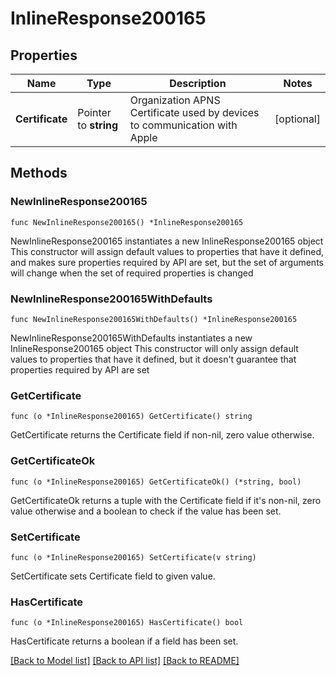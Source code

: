 # InlineResponse200165

## Properties

Name | Type | Description | Notes
------------ | ------------- | ------------- | -------------
**Certificate** | Pointer to **string** | Organization APNS Certificate used by devices to communication with Apple | [optional] 

## Methods

### NewInlineResponse200165

`func NewInlineResponse200165() *InlineResponse200165`

NewInlineResponse200165 instantiates a new InlineResponse200165 object
This constructor will assign default values to properties that have it defined,
and makes sure properties required by API are set, but the set of arguments
will change when the set of required properties is changed

### NewInlineResponse200165WithDefaults

`func NewInlineResponse200165WithDefaults() *InlineResponse200165`

NewInlineResponse200165WithDefaults instantiates a new InlineResponse200165 object
This constructor will only assign default values to properties that have it defined,
but it doesn't guarantee that properties required by API are set

### GetCertificate

`func (o *InlineResponse200165) GetCertificate() string`

GetCertificate returns the Certificate field if non-nil, zero value otherwise.

### GetCertificateOk

`func (o *InlineResponse200165) GetCertificateOk() (*string, bool)`

GetCertificateOk returns a tuple with the Certificate field if it's non-nil, zero value otherwise
and a boolean to check if the value has been set.

### SetCertificate

`func (o *InlineResponse200165) SetCertificate(v string)`

SetCertificate sets Certificate field to given value.

### HasCertificate

`func (o *InlineResponse200165) HasCertificate() bool`

HasCertificate returns a boolean if a field has been set.


[[Back to Model list]](../README.md#documentation-for-models) [[Back to API list]](../README.md#documentation-for-api-endpoints) [[Back to README]](../README.md)


